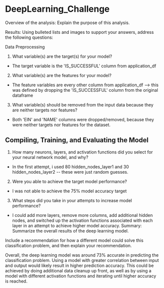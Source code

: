 # DeepLearning_Challenge
Overview of the analysis: Explain the purpose of this analysis.

Results: Using bulleted lists and images to support your answers, address the following questions:

Data Preprocessing

1) What variable(s) are the target(s) for your model?
* The target variable is the 'IS_SUCCESSFUL' column from application_df
2) What variable(s) are the features for your model?
* The feature variables are every other column from application_df --> this was defined by dropping the 'IS_SUCCESSFUL' column from the original dataframe
3) What variable(s) should be removed from the input data because they are neither targets nor features?
* Both 'EIN' and 'NAME' columns were dropped/removed, because they were neither targets nor features for the dataset.

## Compiling, Training, and Evaluating the Model

1) How many neurons, layers, and activation functions did you select for your neural network model, and why?
* In the first attempt, i used 80 hidden_nodes_layer1 and 30 hidden_nodes_layer2 -- these were just random guesses.
2) Were you able to achieve the target model performance?
* I was not able to achieve the 75% model accuracy target
3) What steps did you take in your attempts to increase model performance?
* I could add more layers, remove more columns, add additional hidden nodes, and switched up the activation functions associated with each layer in an attempt to achieve higher model accuracy.
Summary: Summarize the overall results of the deep learning model.

 Include a recommendation for how a different model could solve this classification problem, and then explain your recommendation.

Overall, the deep learning model was around 73% accurate in predicting the classification problem. Using a model with greater correlation between input and output would likely result in higher prediction accuracy. 
This could be achieved by doing additional data cleanup up front, as well as by using a model with different activation functions and iterating until higher accuracy is reached.
